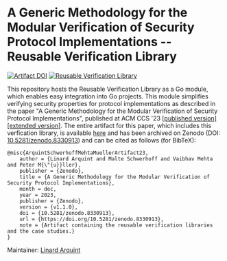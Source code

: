 # A Generic Methodology for the Modular Verification of Security Protocol Implementations -- Reusable Verification Library

[![Artifact DOI](https://zenodo.org/badge/doi/10.5281/zenodo.8330913.svg)](https://doi.org/10.5281/zenodo.8330913)
[![Reusable Verification Library](https://github.com/viperproject/ReusableProtocolVerificationLibrary/actions/workflows/library.yml/badge.svg?branch=main)](https://github.com/viperproject/ReusableProtocolVerificationLibrary/actions/workflows/library.yml?query=branch%3Amain)

This repository hosts the Reusable Verification Library as a Go module, which enables easy integration into Go projects.
This module simplifies verifying security properties for protocol implementations as described in the paper "A Generic Methodology for the Modular Verification of Security Protocol Implementations", published at ACM CCS '23 [[published version]](https://doi.org/10.1145/3576915.3623105) [[extended version]](https://arxiv.org/abs/2212.02626).
The entire artifact for this paper, which includes this verfication library, is available [here](https://github.com/viperproject/SecurityProtocolImplementations) and has been archived on Zenodo (DOI: [10.5281/zenodo.8330913](https://doi.org/10.5281/zenodo.8330913)) and can be cited as follows (for BibTeX):
```
@misc{ArquintSchwerhoffMehtaMuellerArtifact23,
	author = {Linard Arquint and Malte Schwerhoff and Vaibhav Mehta and Peter M{\"{u}}ller},
	publisher = {Zenodo},
	title = {A Generic Methodology for the Modular Verification of Security Protocol Implementations},
	month = dec,
	year = 2023,
	publisher = {Zenodo},
	version = {v1.1.0},
	doi = {10.5281/zenodo.8330913},
	url = {https://doi.org/10.5281/zenodo.8330913},
	note = {Artifact containing the reusable verification libraries and the case studies.}
}
```

Maintainer: [Linard Arquint](https://linardarquint.com)
